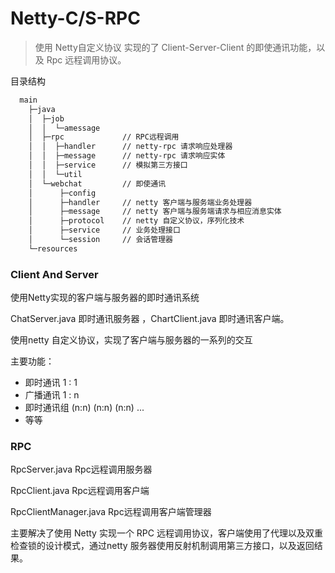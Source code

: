 # Netty-C/S-RPC

>使用 Netty自定义协议 实现的了 Client-Server-Client 的即使通讯功能，以及 Rpc 远程调用协议。

目录结构

```bash 
  main
    ├─java
    │  ├─job
    │  │  └─amessage
    │  ├─rpc             // RPC远程调用
    │  │  ├─handler      // netty-rpc 请求响应处理器
    │  │  ├─message      // netty-rpc 请求响应实体
    │  │  ├─service      // 模拟第三方接口
    │  │  └─util         
    │  └─webchat         // 即使通讯
    │      ├─config      
    │      ├─handler     // netty 客户端与服务端业务处理器
    │      ├─message     // netty 客户端与服务端请求与相应消息实体
    │      ├─protocol    // netty 自定义协议，序列化技术  
    │      ├─service     // 业务处理接口
    │      └─session     // 会话管理器
    └─resources

```
### Client And Server

使用Netty实现的客户端与服务器的即时通讯系统

ChatServer.java 即时通讯服务器 ，ChartClient.java 即时通讯客户端。

使用netty 自定义协议，实现了客户端与服务器的一系列的交互

主要功能：

- 即时通讯 1 : 1
- 广播通讯 1 : n
- 即时通讯组 (n:n) (n:n) (n:n) ...
- 等等
### RPC 

RpcServer.java Rpc远程调用服务器

RpcClient.java Rpc远程调用客户端

RpcClientManager.java Rpc远程调用客户端管理器

主要解决了使用 Netty 实现一个 RPC 远程调用协议，客户端使用了代理以及双重检查锁的设计模式，通过netty 服务器使用反射机制调用第三方接口，以及返回结果。

